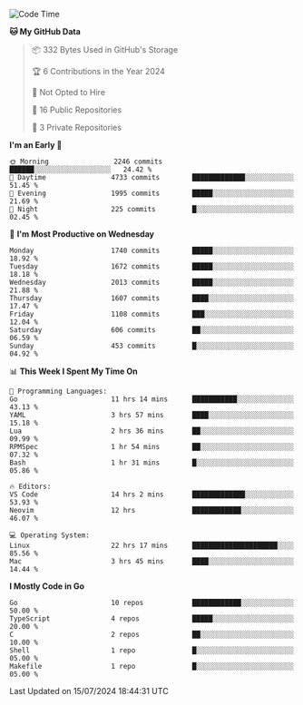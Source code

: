 <!--START_SECTION:waka-->
![Code Time](http://img.shields.io/badge/Code%20Time-777%20hrs%2020%20mins-blue)

**🐱 My GitHub Data** 

> 📦 332 Bytes Used in GitHub's Storage 
 > 
> 🏆 6 Contributions in the Year 2024
 > 
> 🚫 Not Opted to Hire
 > 
> 📜 16 Public Repositories 
 > 
> 🔑 3 Private Repositories 
 > 
**I'm an Early 🐤** 

```text
🌞 Morning                2246 commits        ██████░░░░░░░░░░░░░░░░░░░   24.42 % 
🌆 Daytime                4733 commits        █████████████░░░░░░░░░░░░   51.45 % 
🌃 Evening                1995 commits        █████░░░░░░░░░░░░░░░░░░░░   21.69 % 
🌙 Night                  225 commits         █░░░░░░░░░░░░░░░░░░░░░░░░   02.45 % 
```
📅 **I'm Most Productive on Wednesday** 

```text
Monday                   1740 commits        █████░░░░░░░░░░░░░░░░░░░░   18.92 % 
Tuesday                  1672 commits        █████░░░░░░░░░░░░░░░░░░░░   18.18 % 
Wednesday                2013 commits        █████░░░░░░░░░░░░░░░░░░░░   21.88 % 
Thursday                 1607 commits        ████░░░░░░░░░░░░░░░░░░░░░   17.47 % 
Friday                   1108 commits        ███░░░░░░░░░░░░░░░░░░░░░░   12.04 % 
Saturday                 606 commits         ██░░░░░░░░░░░░░░░░░░░░░░░   06.59 % 
Sunday                   453 commits         █░░░░░░░░░░░░░░░░░░░░░░░░   04.92 % 
```


📊 **This Week I Spent My Time On** 

```text
💬 Programming Languages: 
Go                       11 hrs 14 mins      ███████████░░░░░░░░░░░░░░   43.13 % 
YAML                     3 hrs 57 mins       ████░░░░░░░░░░░░░░░░░░░░░   15.18 % 
Lua                      2 hrs 36 mins       ██░░░░░░░░░░░░░░░░░░░░░░░   09.99 % 
RPMSpec                  1 hr 54 mins        ██░░░░░░░░░░░░░░░░░░░░░░░   07.32 % 
Bash                     1 hr 31 mins        █░░░░░░░░░░░░░░░░░░░░░░░░   05.86 % 

🔥 Editors: 
VS Code                  14 hrs 2 mins       █████████████░░░░░░░░░░░░   53.93 % 
Neovim                   12 hrs              ████████████░░░░░░░░░░░░░   46.07 % 

💻 Operating System: 
Linux                    22 hrs 17 mins      █████████████████████░░░░   85.56 % 
Mac                      3 hrs 45 mins       ████░░░░░░░░░░░░░░░░░░░░░   14.44 % 
```

**I Mostly Code in Go** 

```text
Go                       10 repos            ████████████░░░░░░░░░░░░░   50.00 % 
TypeScript               4 repos             █████░░░░░░░░░░░░░░░░░░░░   20.00 % 
C                        2 repos             ██░░░░░░░░░░░░░░░░░░░░░░░   10.00 % 
Shell                    1 repo              █░░░░░░░░░░░░░░░░░░░░░░░░   05.00 % 
Makefile                 1 repo              █░░░░░░░░░░░░░░░░░░░░░░░░   05.00 % 
```




 Last Updated on 15/07/2024 18:44:31 UTC
<!--END_SECTION:waka-->
